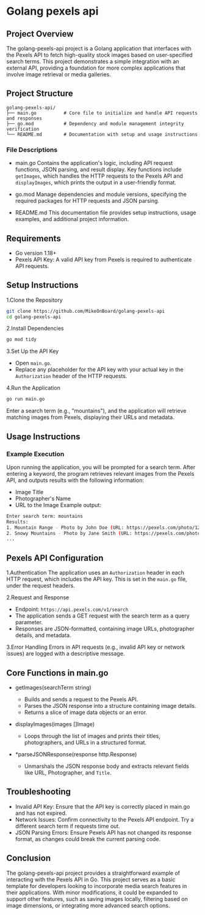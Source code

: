 # **Golang pexels api**
## **Project Overview**
The golang-pexels-api project is a Golang application that interfaces with the Pexels API to fetch high-quality stock images based on user-specified search terms. This project demonstrates a simple integration with an external API, providing a foundation for more complex applications that involve image retrieval or media galleries.

## **Project Structure**
```plaintext
golang-pexels-api/
├── main.go          # Core file to initialize and handle API requests and responses
├── go.mod           # Dependency and module management integrity verification
└── README.md        # Documentation with setup and usage instructions
```
### **File Descriptions**
- main.go
Contains the application's logic, including API request functions, JSON parsing, and result display. Key functions include ``getImages``, which handles the HTTP requests to the Pexels API and ``displayImages``, which prints the output in a user-friendly format.

- go.mod
Manage dependencies and module versions, specifying the required packages for HTTP requests and JSON parsing.

- README.md
This documentation file provides setup instructions, usage examples, and additional project information.

## **Requirements**
- Go version 1.18+
- Pexels API Key: A valid API key from Pexels is required to authenticate API requests.
## **Setup Instructions**
1.Clone the Repository

```bash
git clone https://github.com/MikeOnBoard/golang-pexels-api
cd golang-pexels-api
```
2.Install Dependencies
```bash
go mod tidy
```
3.Set Up the API Key

- Open ``main.go``.
- Replace any placeholder for the API key with your actual key in the ``Authorization`` header of the HTTP requests.

4.Run the Application

```bash
go run main.go
```
Enter a search term (e.g., "mountains"), and the application will retrieve matching images from Pexels, displaying their URLs and metadata.

## **Usage Instructions**
### **Example Execution**
Upon running the application, you will be prompted for a search term. After entering a keyword, the program retrieves relevant images from the Pexels API, and outputs results with the following information:

- Image Title
- Photographer's Name
- URL to the Image
Example output:

```bash
Enter search term: mountains
Results:
1. Mountain Range - Photo by John Doe (URL: https://pexels.com/photo/12345)
2. Snowy Mountains - Photo by Jane Smith (URL: https://pexels.com/photo/67890)
...
```
## **Pexels API Configuration**
1.Authentication
The application uses an ``Authorization`` header in each HTTP request, which includes the API key. This is set in the ``main.go`` file, under the request headers.

2.Request and Response

- Endpoint: ``https://api.pexels.com/v1/search``
- The application sends a GET request with the search term as a query parameter.
- Responses are JSON-formatted, containing image URLs, photographer details, and metadata.

3.Error Handling
Errors in API requests (e.g., invalid API key or network issues) are logged with a descriptive message.

## **Core Functions in main.go**
- getImages(searchTerm string)

  - Builds and sends a request to the Pexels API.
  - Parses the JSON response into a structure containing image details.
  - Returns a slice of image data objects or an error.
- displayImages(images []Image)

  - Loops through the list of images and prints their titles, photographers, and URLs in a structured format.
- *parseJSONResponse(response http.Response)

  - Unmarshals the JSON response body and extracts relevant fields like URL, Photographer, and ``Title``.
## **Troubleshooting**
- Invalid API Key: Ensure that the API key is correctly placed in main.go and has not expired.
- Network Issues: Confirm connectivity to the Pexels API endpoint. Try a different search term if requests time out.
- JSON Parsing Errors: Ensure Pexels API has not changed its response format, as changes could break the current parsing code.
## **Conclusion**
The golang-pexels-api project provides a straightforward example of interacting with the Pexels API in Go. This project serves as a basic template for developers looking to incorporate media search features in their applications. With minor modifications, it could be expanded to support other features, such as saving images locally, filtering based on image dimensions, or integrating more advanced search options.
